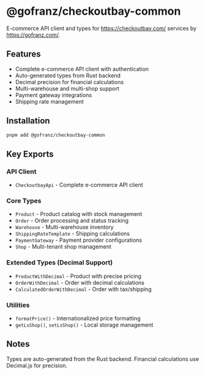 # @gofranz/checkoutbay-common

E-commerce API client and types for https://checkoutbay.com/ services by https://gofranz.com/.

## Features

- Complete e-commerce API client with authentication
- Auto-generated types from Rust backend
- Decimal precision for financial calculations
- Multi-warehouse and multi-shop support
- Payment gateway integrations
- Shipping rate management

## Installation

```bash
pnpm add @gofranz/checkoutbay-common
```

## Key Exports

### API Client
- `CheckoutbayApi` - Complete e-commerce API client

### Core Types
- `Product` - Product catalog with stock management
- `Order` - Order processing and status tracking
- `Warehouse` - Multi-warehouse inventory
- `ShippingRateTemplate` - Shipping calculations
- `PaymentGateway` - Payment provider configurations
- `Shop` - Multi-tenant shop management

### Extended Types (Decimal Support)
- `ProductWithDecimal` - Product with precise pricing
- `OrderWithDecimal` - Order with decimal calculations
- `CalculatedOrderWithDecimal` - Order with tax/shipping

### Utilities
- `formatPrice()` - Internationalized price formatting
- `getLsShop()`, `setLsShop()` - Local storage management

## Notes

Types are auto-generated from the Rust backend. Financial calculations use Decimal.js for precision.